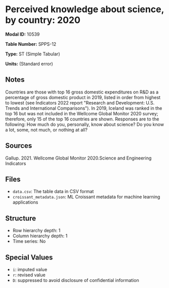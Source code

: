 # Perceived knowledge about science, by country: 2020

**Modal ID:** 10539

**Table Number:** SPPS-12

**Type:** ST (Simple Tabular)

**Units:** (Standard error)

## Notes

Countries are those with top 16 gross domestic expenditures on R&D as a percentage of gross domestic product in 2019, listed in order from highest to lowest (see Indicators 2022 report "Research and Development: U.S. Trends and International Comparisons"). In 2019, Iceland was ranked in the top 16 but was not included in the Wellcome Global Monitor 2020 survey; therefore, only 15 of the top 16 countries are shown. Responses are to the following: How much do you, personally, know about science? Do you know a lot, some, not much, or nothing at all?

## Sources

Gallup. 2021. Wellcome Global Monitor 2020.Science and Engineering Indicators

## Files

- `data.csv`: The table data in CSV format
- `croissant_metadata.json`: ML Croissant metadata for machine learning applications

## Structure

- Row hierarchy depth: 1
- Column hierarchy depth: 1
- Time series: No

## Special Values

- `i`: imputed value
- `r`: revised value
- `D`: suppressed to avoid disclosure of confidential information
